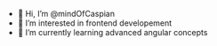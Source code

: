 - 👋 Hi, I’m @mindOfCaspian
- 👀 I’m interested in frontend developement
- 🌱 I’m currently learning advanced angular concepts

<!---
mindOfCaspian/mindOfCaspian is a ✨ special ✨ repository because its `README.md` (this file) appears on your GitHub profile.
You can click the Preview link to take a look at your changes.
--->
